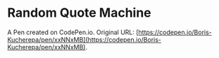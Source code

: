 # Random Quote Machine

A Pen created on CodePen.io. Original URL: [https://codepen.io/Boris-Kucherepa/pen/xxNNxMB](https://codepen.io/Boris-Kucherepa/pen/xxNNxMB).

